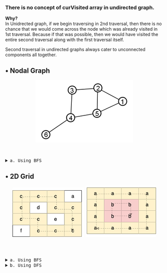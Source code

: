 ### There is no concept of curVisited array in undirected graph.
**Why?**  
In Unidrected graph, if we begin traversing in 2nd traversal, then there is no chance that we would come across the node which was already visited in 1st traversal. Because if that was possible, then we would have visited the entire second traversal along with the first traversal itself.

Second traversal in undirected graphs always cater to unconnected components all together.


## • Nodal Graph

<div style="text-align: center;">
  <img src="nodal_graph.png" alt="alt text">
</div>  
  
‎  

<details>
<summary><span style="font-size:1em; font-family: 'consolas', monospace;">a. Using BFS</span>
</summary>

```cpp
bool findCycle(int curRoot, vector<vector<int>>& adj, vector<bool>& visited){
    queue<pair<int, int>> q;    // queue <curNode, preNode>
    q.push({curRoot, curRoot});

    while(q.size()){
        int curNode = q.front().first;
        int preNode = q.front().second;
        q.pop();
        visited[curNode] = true;

        for(int i=0; i<adj[curNode].size(); ++i){
            int newNode = adj[curNode][i];
            if(newNode!=preNode){
                if(visited[newNode] == true){
                    return true;
                }
                q.push({newNode, curNode});
                visited[newNode] = true;
            }
        }
    }

    return false;
}

bool cycleDetection (vector<vector<int>>& edges, int n, int m)
{
    vector<vector<int>> adj(n+1);
    for(int i=0; i<m; ++i){
        adj[edges[i][0]].push_back(edges[i][1]);
        adj[edges[i][1]].push_back(edges[i][0]);
    }

    vector<bool> visited(n+1, false);

    for(int curNode=1; curNode<=n; ++curNode){
        if(visited[curNode] == false){
            bool isCycle = findCycle(curNode, adj, visited);
            if(isCycle){
                return true;
            }
        }
    }

    return false;
}
```
</details>



##  • 2D Grid

<div style="text-align: center;">
  <img src="grid_graph.png" alt="alt text">
  <img src="image.png" alt="alt text">
</div>  
    
‎  
‎ 

<details>
<summary><span style="font-size:1em; font-family: 'consolas', monospace;">a. Using BFS</span>
</summary>

```cpp
vector<int> dx{0, 0, 1, -1};
vector<int> dy{1, -1, 0, 0};
int rowLim;
int colLim;

struct node{
    int row;
    int col;
    node(int row, int col) : row{row}, col{col} {}
};

bool isValid(int curRow, int curCol){
    return (curRow>=0 && curRow<rowLim && curCol>=0 && curCol<colLim);
}

bool findCycle(int rootRow, int rootCol, vector<vector<char>>& grid, vector<vector<bool>>& visited){
    queue<pair<node, node>> q;  // q <curNode, rootNode>
    q.push( make_pair(node(rootRow, rootCol), node(-1, -1)) );
    
    while(q.size()){
        node curNode = q.front().first;
        node preNode = q.front().second;
        int curRow = curNode.row;
        int curCol = curNode.col;
        int preRow = preNode.row;
        int preCol = preNode.col;

        q.pop();

        if(visited[curRow][curCol] == true){
            return true;
        }

        visited[curRow][curCol] = true;

        for(int i=0; i<4; ++i){
            int newRow = curRow + dy[i];
            int newCol = curCol + dx[i];
            if(isValid(newRow, newCol) && grid[curRow][curCol] == grid[newRow][newCol] 
                && !(newRow==preRow && newCol==preCol)){
                q.push(make_pair(node(newRow, newCol), curNode));
            }
        }
    }

    return false;
}

bool containsCycle(vector<vector<char>>& grid) {
    rowLim = grid.size();
    colLim = grid[0].size();
    vector<vector<bool>> visited(grid.size(), vector<bool>(grid[0].size(), false));

    for(int i=0; i<grid.size(); ++i){
        for(int j=0; j<grid[0].size(); ++j){
            if(visited[i][j] == false){
                bool hasCycle = findCycle(i, j, grid, visited);
                if(hasCycle){
                    return true;
                }
            }
        }
    }

    // no cycle found
    return false;
}
```
</details>

<details>
<summary><span style="font-size:1em; font-family: 'consolas', monospace;">b. Using DFS</span>
</summary>

```cpp
vector<int> dx{0, 0, 1, -1};
vector<int> dy{1, -1, 0, 0};
int rowLim;
int colLim;

bool isValid(int curRow, int curCol){
    return (curRow>=0 && curRow<rowLim && curCol>=0 && curCol<colLim);
}

bool findCycle(int curRow, int curCol, vector<vector<char>>& grid, vector<vector<bool>>& visited, int preRow = -1, int preCol = -1){
    if(visited[curRow][curCol] == true){
        return true;
    }
    visited[curRow][curCol] = true;

    for(int i=0; i<4; ++i){
        int newRow = curRow + dy[i];
        int newCol = curCol + dx[i];
        if(isValid(newRow, newCol) && grid[newRow][newCol]==grid[curRow][curCol]
            && !(newRow==preRow && newCol==preCol)){
            bool hasCycle = findCycle(newRow, newCol, grid, visited, curRow, curCol);
            if(hasCycle){
                return true;
            }
        }
    }

    return false;
}

bool containsCycle(vector<vector<char>>& grid) {
    rowLim = grid.size();
    colLim = grid[0].size();
    vector<vector<bool>> visited(grid.size(), vector<bool>(grid[0].size(), false));
    
    for(int i=0; i<grid.size(); ++i){
        for(int j=0; j<grid[0].size(); ++j){
            if(visited[i][j] == false){
                bool hasCycle = findCycle(i, j, grid, visited);
                if(hasCycle){
                    return true;
                }
            }
        }
    }

    return false;
}
```
</details>
